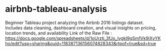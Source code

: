 # airbnb-tableau-analysis
Beginner Tableau project analyzing the Airbnb 2016 listings dataset. Includes data cleaning, dashboard creation, and visual insights on pricing, location trends, and availability
Link of the Raw File : https://docs.google.com/spreadsheets/d/1oUrztj_3fJo_IygkI9gSm1Vk9iXyYKho/edit?usp=sharing&ouid=118387136156074828343&rtpof=true&sd=true
